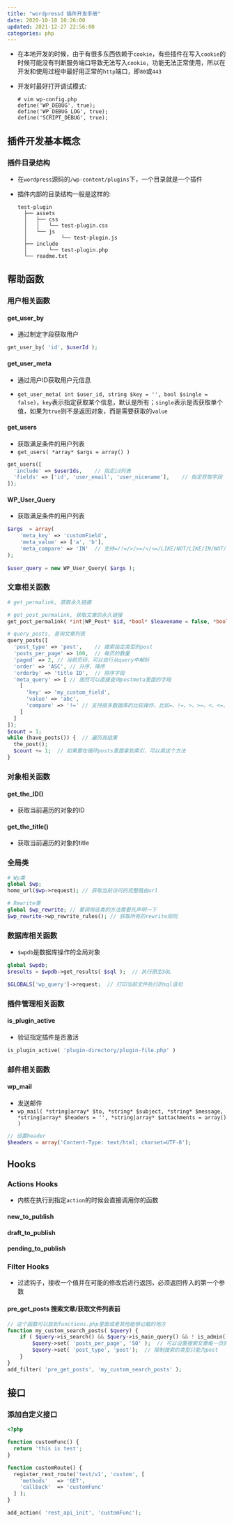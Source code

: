 ```yaml
---
title: "wordpressd 插件开发手册"
date: 2020-10-18 10:26:00
updated: 2021-12-27 22:56:00
categories: php
---
```


- 在本地开发的时候，由于有很多东西依赖于`cookie`，有些插件在写入`cookie`的时候可能没有判断服务端口导致无法写入`cookie`，功能无法正常使用，所以在开发和使用过程中最好用正常的`http`端口，即`80`或`443`

- 开发时最好打开调试模式:

  ```shell
  # vim wp-config.php
  define('WP_DEBUG', true);
  define('WP_DEBUG_LOG', true);
  define('SCRIPT_DEBUG', true);
  ```

## 插件开发基本概念

### 插件目录结构

- 在`wordpress`源码的`/wp-content/plugins`下，一个目录就是一个插件

- 插件内部的目录结构一般是这样的:

  ```shell
  test-plugin
    ├── assets
    │   ├── css
    │   │   └── test-plugin.css
    │   └── js
    │ 			└── test-plugin.js
    ├── include
    │		└── test-plugin.php
    └── readme.txt
  ```

## 帮助函数

### 用户相关函数

#### get_user_by

- 通过制定字段获取用户

```php
get_user_by( 'id', $userId );
```

#### get_user_meta

<!--more-->

- 通过用户ID获取用户元信息

- `get_user_meta( int $user_id, string $key = '', bool $single = false)`，`key`表示指定获取某个信息，默认是所有；`single`表示是否获取单个值，如果为`true`则不是返回对象，而是需要获取的`value`

#### get_users

- 获取满足条件的用户列表
- `get_users( *array* $args = array() )`

```php
get_users([
  'include' => $userIds, 	// 指定id列表
  'fields' => ['id', 'user_email', 'user_nicename'],	// 指定获取字段
]);
```

#### WP_User_Query

- 获取满足条件的用户列表

```php
$args  = array(
    'meta_key' => 'customField',
    'meta_value' => ['a', 'b'],
    'meta_compare' => 'IN'	// 支持=/!=/>/>=/</<=/LIKE/NOT/LIKE/IN/NOT/IN/BETWEEN/EXISTS/NOT EXISTS/ REGEXP/RLIKE/NOT REGEXP
);
 
$user_query = new WP_User_Query( $args );
```

### 文章相关函数

```php
# get_permalink, 获取永久链接

# get_post_permalink, 获取文章的永久链接
get_post_permalink( *int|WP_Post* $id, *bool* $leavename = false, *bool* $sample = false );

# query_posts, 查询文章列表
query_posts([
  'post_type' => 'post',	// 搜索指定类型的post
  'posts_per_page' => 100,	// 每页的数量
  'paged' => 2,	// 当前页码，可以自行从query中解析
  'order' => 'ASC',	// 升序、降序
  'orderby' => 'title ID',	// 排序字段
  'meta_query' => [	// 居然可以直接查询postmeta里面的字段
    [
      'key' => 'my_custom_field',
      'value' => 'abc',
      'compare' => '!='	// 支持很多数据库的比较操作，比如=、!=、>、>=、<、<=、LIKE、NOT LIKE
    ]
  ]
]);
$count = 1; 
while (have_posts()) {	// 遍历其结果
  the_post();
  $count += 1;	// 如果要在循环posts里面拿到索引，可以用这个方法
}
```

### 对象相关函数

#### get_the_ID()

- 获取当前遍历的对象的ID

#### get_the_title()

- 获取当前遍历的对象的title

### 全局类

```php
# Wp类
global $wp;
home_url($wp->request); // 获取当前访问的完整路由url

# Rewrite类
global $wp_rewrite;	// 要调用该类的方法需要先声明一下
$wp_rewrite->wp_rewrite_rules(); // 获取所有的rewrite规则
```

### 数据库相关函数

- `$wpdb`是数据库操作的全局对象

```php
global $wpdb;
$results = $wpdb->get_results( $sql );	// 执行原生SQL

$GLOBALS['wp_query']->request;	// 打印当前文件执行的sql语句
```

### 插件管理相关函数

#### is_plugin_active

- 验证指定插件是否激活

```php
is_plugin_active( 'plugin-directory/plugin-file.php' )
```

### 邮件相关函数

#### wp_mail

- 发送邮件
- `wp_mail( *string|array* $to, *string* $subject, *string* $message, *string|array* $headers = '', *string|array* $attachments = array() )`

```php
// 设置header
$headers = array('Content-Type: text/html; charset=UTF-8');
```

## Hooks

### Actions Hooks

- 内核在执行到指定`action`的时候会直接调用你的函数

#### new_to_publish

#### draft_to_publish

#### pending_to_publish

### Filter Hooks

- 过滤钩子，接收一个值并在可能的修改后进行返回，必须返回传入的第一个参数

#### pre_get_posts 搜索文章/获取文件列表前

```php
// 这个函数可以放到functions.php里面或者其他能够记载的地方
function my_custom_search_posts( $query) {
    if ( $query->is_search() && $query->is_main_query() && ! is_admin() ) {
        $query->set( 'posts_per_page', '50' );	// 可以设置搜索文章每一页的数量，这个可以覆盖后台的Settings > Reading设置，那个是全局的
        $query->set( 'post_type', 'post');	// 限制搜索的类型只能为post
    }
}
add_filter( 'pre_get_posts', 'my_custom_search_posts' );
```

## 接口

### 添加自定义接口

```php
<?php

function customFunc() {
  return 'this is test';
}

function customRoute() {
  register_rest_route('test/v1', 'custom', [
    'methods'   => 'GET',
    'callback'  => 'customFunc'
  ] );
}

add_action( 'rest_api_init', 'customFunc');
```

